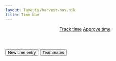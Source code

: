 ```yaml
---
layout: layouts/harvest-nav.njk
title: Time Nav
---
```


<header id="top-nav">
  <nav>
    <a href="#" class="is-active">Track time</a>
    <a href="#">Approve time</a>
  </nav>
</header>

<main>
  <div id="action-bar">
    <button class="button primary">New time entry</button>
    <button class="button">Teammates</button>
  </div>
</main>
